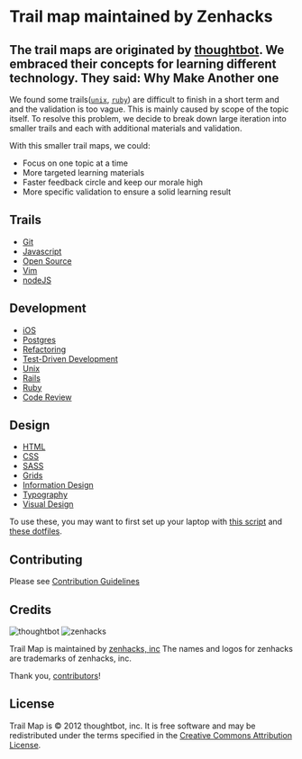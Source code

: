 Trail map maintained by Zenhacks
=========

The trail maps are originated by [thoughtbot](https://github.com/thoughtbot/trail-map). We embraced their concepts for learning different technology. They said:
Why Make Another one
------
We found some trails([`unix`](https://github.com/thoughtbot/trail-map/blob/master/trails/unix.md), [`ruby`](https://github.com/thoughtbot/trail-map/blob/master/trails/ruby.md)) are difficult to finish in a short term and and the validation is too vague. This is mainly caused by scope of the topic itself. To resolve this problem, we decide to break down large iteration into smaller trails and each with additional materials and validation.

With this smaller trail maps, we could:
* Focus on one topic at a time
* More targeted learning materials
* Faster feedback circle and keep our morale high
* More specific validation to ensure a solid learning result

Trails
------

* [Git](/yangchenyun/trail-map/blob/master/trails/git.md)
* [Javascript](/yangchenyun/trail-map/blob/master/trails/javascript.md)
* [Open Source](/yangchenyun/trail-map/blob/master/trails/open-source.md)
* [Vim](/yangchenyun/trail-map/blob/master/trails/vim.md)
* [nodeJS](/yangchenyun/trail-map/blob/master/trails/node.md)

Development
-----------

* [iOS](/yangchenyun/trail-map/blob/master/trails/Development/ios.md)
* [Postgres](/yangchenyun/trail-map/blob/master/trails/Development/postgres.md)
* [Refactoring](/yangchenyun/trail-map/blob/master/trails/Development/refactoring.md)
* [Test-Driven Development](/yangchenyun/trail-map/blob/master/trails/Development/test-driven-development.md)
* [Unix](/yangchenyun/trail-map/blob/master/trails/Development/unix)
* [Rails](/yangchenyun/trail-map/blob/master/trails/Development/rails)
* [Ruby](/yangchenyun/trail-map/blob/master/trails/Development/ruby)
* [Code Review](/yangchenyun/trail-map/blob/master/trails/code-review.md)

Design
------

* [HTML](/yangchenyun/trail-map/blob/master/trails/html.md)
* [CSS](/yangchenyun/trail-map/blob/master/trails/css.md)
* [SASS](/yangchenyun/trail-map/blob/master/trails/Design/sass.md)
* [Grids](/yangchenyun/trail-map/blob/master/trails/grids.md)
* [Information Design](/yangchenyun/trail-map/blob/master/trails/information-design.md)
* [Typography](/yangchenyun/trail-map/blob/master/trails/typography.md)
* [Visual Design](/yangchenyun/trail-map/blob/master/trails/visual-design.md)

To use these, you may want to first set up your laptop with
[this script](https://github.com/thoughtbot/laptop) and
[these dotfiles](https://github.com/thoughtbot/dotfiles).

Contributing
------------

Please see [Contribution Guidelines](/yangchenyun/trail-map/blob/master/CONTRIBUTING.md)

Credits
-------

![thoughtbot](http://thoughtbot.com/images/tm/logo.png)
![zenhacks](http://zenhacks.org/img/changan-log.png)

Trail Map is maintained by [zenhacks, inc](http://zenhacks.org)
The names and logos for zenhacks are trademarks of zenhacks, inc.

Thank you, [contributors](/thoughtbot/trail-map/graphs/contributors)!

License
-------

Trail Map is © 2012 thoughtbot, inc. It is free software and may be
redistributed under the terms specified in the [Creative Commons Attribution
License](http://creativecommons.org/licenses/by/3.0/).
